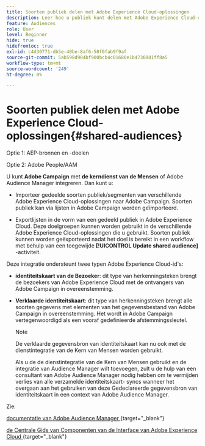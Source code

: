```yaml
---
title: Soorten publiek delen met Adobe Experience Cloud-oplossingen
description: Leer hoe u publiek kunt delen met Adobe Experience Cloud-oplossingen
feature: Audiences
role: User
level: Beginner
hide: true
hidefromtoc: true
exl-id: c4d30771-db5e-40be-8af6-50f0fab9f9af
source-git-commit: 5ab598d904bf900bcb4c01680e1b4730881ff8a5
workflow-type: tm+mt
source-wordcount: '249'
ht-degree: 0%

---
```


# Soorten publiek delen met Adobe Experience Cloud-oplossingen{#shared-audiences}


Optie 1: AEP-bronnen en -doelen

Optie 2: Adobe People/AAM

U kunt **Adobe Campaign** met **de kerndienst van de Mensen** of Adobe Audience Manager integreren. Dan kunt u:

* Importeer gedeelde soorten publiek/segmenten van verschillende Adobe Experience Cloud-oplossingen naar Adobe Campaign. Soorten publiek kan via lijsten in Adobe Campaign worden geïmporteerd.

* Exportlijsten in de vorm van een gedeeld publiek in Adobe Experience Cloud. Deze doelgroepen kunnen worden gebruikt in de verschillende Adobe Experience Cloud-oplossingen die u gebruikt. Soorten publiek kunnen worden geëxporteerd nadat het doel is bereikt in een workflow met behulp van een toegewijde **[!UICONTROL Update shared audience]** -activiteit.

Deze integratie ondersteunt twee typen Adobe Experience Cloud-id&#39;s:

* **identiteitskaart van de Bezoeker**: dit type van herkenningsteken brengt de bezoekers van Adobe Experience Cloud met de ontvangers van Adobe Campaign in overeenstemming.
* **Verklaarde identiteitskaart**: dit type van herkenningsteken brengt alle soorten gegevens met elementen van het gegevensbestand van Adobe Campaign in overeenstemming. Het wordt in Adobe Campaign vertegenwoordigd als een vooraf gedefinieerde afstemmingssleutel.

  >[!NOTE]
  >
  > De verklaarde gegevensbron van identiteitskaart kan nu ook met de dienstintegratie van de Kern van Mensen worden gebruikt.
  >
  >Als u de de dienstintegratie van de Kern van Mensen gebruikt en de integratie van Audience Manager wilt toevoegen, zult u de hulp van een consultant van Adobe Audience Manager nodig hebben om te vermijden verlies van alle verzamelde identiteitskaart- syncs wanneer het overgaan aan het gebruiken van deze Gedeclareerde gegevensbron van identiteitskaart in een context van Adobe Audience Manager.

Zie:

[&#x200B; documentatie van Adobe Audience Manager &#x200B;](https://experienceleague.adobe.com/docs/experience-cloud-kcs/kbarticles/KA-16471.html?lang=nl-NL){target="_blank"}

[&#x200B; de Centrale Gids van Componenten van de Interface van Adobe Experience Cloud &#x200B;](https://experienceleague.adobe.com/docs/core-services/interface/services/audiences/audience-library.html?lang=nl-NL){target="_blank"}
